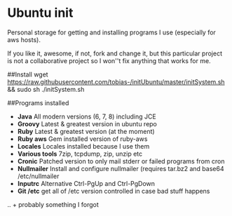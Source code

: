 # Ubuntu init

Personal storage for getting and installing programs I use (especially for
aws hosts).

If you like it, awesome, if not, fork and change it, but this
particular project is not a collaborative project so I won''t fix anything
that works for me.

##Install
wget https://raw.githubusercontent.com/tobias-/initUbuntu/master/initSystem.sh && sudo sh ./initSystem.sh

##Programs installed
* **Java** All modern versions (6, 7, 8) including JCE
* **Groovy** Latest & greatest version in ubuntu repo
* **Ruby** Latest & greatest version (at the moment)
* **Ruby aws** Gem installed version of ruby-aws
* **Locales** Locales installed because I use them
* **Various tools** 7zip, tcpdump, zip, unzip etc
* **Cronic** Patched version to only mail stderr or failed programs from cron
* **Nullmailer** Install and configure nullmailer (requires tar.bz2 and base64 /etc/nullmailer
* **Inputrc** Alternative Ctrl-PgUp and Ctrl-PgDown
* **Git /etc** get all of /etc version controlled in case bad stuff happens

.. + probably something I forgot
